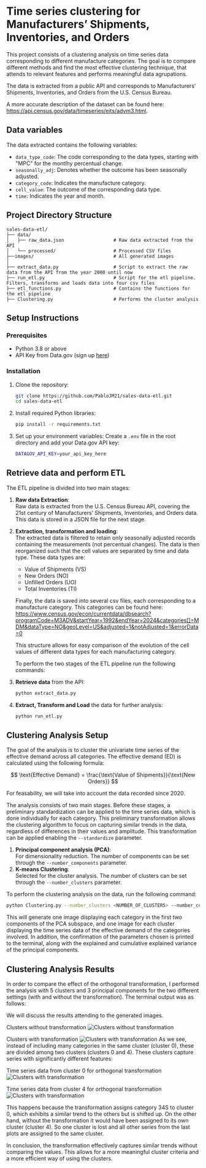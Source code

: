 # Time series clustering for Manufacturers’ Shipments, Inventories, and Orders

This project consists of a clustering analysis on time series data corresponding to different manufacture categories. The goal is to compare different methods and find the most effective clustering technique, that attends to relevant features and performs meaningful data agrupations.

The data is extracted from a public API and corresponds to Manufacturers’ Shipments, Inventories, and Orders from the U.S. Census Bureau. 

A more accurate description of the dataset can be found here: https://api.census.gov/data/timeseries/eits/advm3.html.



## Data variables

The data extracted contains the following variables:

- `data_type_code`: The code corresponding to the data types, starting with "MPC" for the montlhy percentual change.
- `seasonally_adj`: Denotes whether the outcome has been seasonally adjusted. 
- `category_code`: Indicates the manufacture category.
- `cell_value`: The outcome of the corresponding data type.
- `time`: Indicates the year and month. 






## Project Directory Structure

```plaintext
sales-data-etl/
├── data/
│   ├── raw_data.json                  # Raw data extracted from the API
│   └── processed/                     # Processed CSV files
├──images/                             # All generated images
│ 
├── extract_data.py                    # Script to extract the raw data from the API from the year 2000 until now
├── run_etl.py                         # Script for the etl pipeline. Filters, transforms and loads data into four csv files
├── etl_functions.py                   # Contains the functions for the etl pipeline
├── Clustering.py                      # Performs the cluster analysis
```

## Setup Instructions

### Prerequisites
- Python 3.8 or above
- API Key from Data.gov (sign up [here](https://api.data.gov/signup/))

### Installation
1. Clone the repository:
    ```bash
    git clone https://github.com/PabloJM21/sales-data-etl.git
    cd sales-data-etl
    ```

2. Install required Python libraries:
    ```bash
    pip install -r requirements.txt
    ```

3. Set up your environment variables:
    Create a `.env` file in the root directory and add your Data.gov API key:
    ```bash
    DATAGOV_API_KEY=your_api_key_here
    ```

## Retrieve data and perform ETL

The ETL pipeline is divided into two main stages:

1. **Raw data Extraction**:  
   Raw data is extracted from the U.S. Census Bureau API, covering the 21st century of Manufacturers’ Shipments, Inventories, and Orders data. This data is stored in a JSON file for the next stage.

2. **Extraction, transformation and loading**:  
   The extracted data is filtered to retain only seasonally adjusted records containing the measurements (not percentual changes). The data is then reorganized such that the cell values are separated by time and data type. These data types are:   
   - Value of Shipments (VS)  
   - New Orders (NO)  
   - Unfilled Orders (UO)  
   - Total Inventories (TI)
  
   Finally, the data is saved into several csv files, each corresponding to a manufacture category. This categories can be found here: https://www.census.gov/econ/currentdata/dbsearch?programCode=M3ADV&startYear=1992&endYear=2024&categories[]=MDM&dataType=NO&geoLevel=US&adjusted=1&notAdjusted=1&errorData=0

   This structure allows for easy comparison of the evolution of the cell values of different data types for each manufacturing category.

   To perform the two stages of the ETL pipeline run the following commands:

1. **Retrieve data** from the API:
    ```bash
    python extract_data.py
    ```

2. **Extract, Transform and Load** the data for further analysis:
    ```bash
    python run_etl.py
    ```

## Clustering Analysis Setup
The goal of the analysis is to cluster the univariate time series of the effective demand across all categories. The effective demand (ED) is calculated using the following formula:


$$
\text{Effective Demand} = \frac{\text{Value of Shipments}}{\text{New Orders}}
$$


For feasability, we will take into account the data recorded since 2020.

The analysis consists of two main stages. Before these stages, a preliminary standardization can be applied to the time series data, which is done individually for each category. This preliminary transformation allows the clustering algorithm to focus on capturing similar trends in the data, regardless of differences in their values and amplitude.
This transformation can be applied enabling the `--standardize` parameter.


1. **Principal component analysis (PCA)**:  
   For dimensionality reduction. The number of components can be set through the `--number_components` parameter.
2. **K-means Clustering**:  
   Selected for the cluster analysis. The number of clusters can be set through the `--number_clusters` parameter.


To perform the clustering analysis on the data, run the following command:

```bash
python Clustering.py --number_clusters <NUMBER_OF_CLUSTERS> --number_components <NUMBER_OF_COMPONENTS> --standardize
```
This will generate one image displaying each category in the first two components of the PCA subspace, and one image for each cluster displaying the time series data of the effective demand of the categories involved.
In addition, the confirmation of the parameters chosen is printed to the terminal, along with the explained and cumulative explained variance of the principal components.

## Clustering Analysis Results
In order to compare the effect of the orthogonal transformation, I performed the analysis with 5 clusters and 3 principal components for the two different settings (with and without the transformation). The terminal output was as follows:


We will discuss the results attending to the generated images.

Clusters without transformation
![Clusters without transformation](/images/ED_clusters.png)

Clusters with transformation
![Clusters with transformation](/images/ED_clusters_orthogonal.png)
As we see, instead of including many categories in the same cluster (cluster 0), these are divided among two clusters (clusters 0 and 4).
These clusters capture series with significantly different features:

Time series data from cluster 0 for orthogonal transformation
![Clusters with transformation](/images/ED_cluster0_orthogonal.png)

Time series data from cluster 4 for orthogonal transformation
![Clusters with transformation](/images/ED_cluster4_orthogonal.png)

This happens because the transformation assigns category 34S to cluster 0, which exhibits a similar trend to the others but is shifted up. On the other hand, without the transformation it would have been assigned to its own cluster (cluster 4). So one cluster is lost and all other series from the last plots are assigned to the same cluster. 




In conclusion, the transformation effectively captures similar trends without comparing the values. This allows for a more meaningful cluster criteria and a more efficient way of using the clusters.


